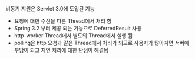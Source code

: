 비동기 지원은 Servlet 3.0에 도입된 기능
- 요청에 대한 수신을 다른 Thread에서 처리 함 
- Spring 3.2 부터 제공 되는 기능으로 DeferredResult 사용
- http-worker Thread에서 별도의 Thread에서 실행 됨 
- polling은 http 요청과 같은 Thread에서 처리가 되므로 사용자가 많아지면 서버에 부담이 되고 지연 처리에 대한 단점이 해결됨
